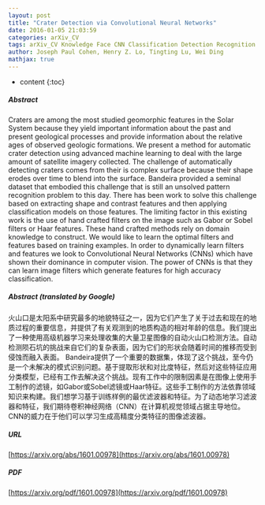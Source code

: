 ```yaml
---
layout: post
title: "Crater Detection via Convolutional Neural Networks"
date: 2016-01-05 21:03:59
categories: arXiv_CV
tags: arXiv_CV Knowledge Face CNN Classification Detection Recognition
author: Joseph Paul Cohen, Henry Z. Lo, Tingting Lu, Wei Ding
mathjax: true
---
```


* content
{:toc}

##### Abstract
Craters are among the most studied geomorphic features in the Solar System because they yield important information about the past and present geological processes and provide information about the relative ages of observed geologic formations. We present a method for automatic crater detection using advanced machine learning to deal with the large amount of satellite imagery collected. The challenge of automatically detecting craters comes from their is complex surface because their shape erodes over time to blend into the surface. Bandeira provided a seminal dataset that embodied this challenge that is still an unsolved pattern recognition problem to this day. There has been work to solve this challenge based on extracting shape and contrast features and then applying classification models on those features. The limiting factor in this existing work is the use of hand crafted filters on the image such as Gabor or Sobel filters or Haar features. These hand crafted methods rely on domain knowledge to construct. We would like to learn the optimal filters and features based on training examples. In order to dynamically learn filters and features we look to Convolutional Neural Networks (CNNs) which have shown their dominance in computer vision. The power of CNNs is that they can learn image filters which generate features for high accuracy classification.

##### Abstract (translated by Google)
火山口是太阳系中研究最多的地貌特征之一，因为它们产生了关于过去和现在的地质过程的重要信息，并提供了有关观测到的地质构造的相对年龄的信息。我们提出了一种使用高级机器学习来处理收集的大量卫星图像的自动火山口检测方法。自动检测陨石坑的挑战来自它们的复杂表面，因为它们的形状会随着时间的推移而受到侵蚀而融入表面。 Bandeira提供了一个重要的数据集，体现了这个挑战，至今仍是一个未解决的模式识别问题。基于提取形状和对比度特征，然后对这些特征应用分类模型，已经有工作去解决这个挑战。现有工作中的限制因素是在图像上使用手工制作的滤镜，如Gabor或Sobel滤镜或Haar特征。这些手工制作的方法依靠领域知识来构建。我们想学习基于训练样例的最优滤波器和特征。为了动态地学习滤波器和特征，我们期待卷积神经网络（CNN）在计算机视觉领域占据主导地位。 CNN的威力在于他们可以学习生成高精度分类特征的图像滤波器。

##### URL
[https://arxiv.org/abs/1601.00978](https://arxiv.org/abs/1601.00978)

##### PDF
[https://arxiv.org/pdf/1601.00978](https://arxiv.org/pdf/1601.00978)

